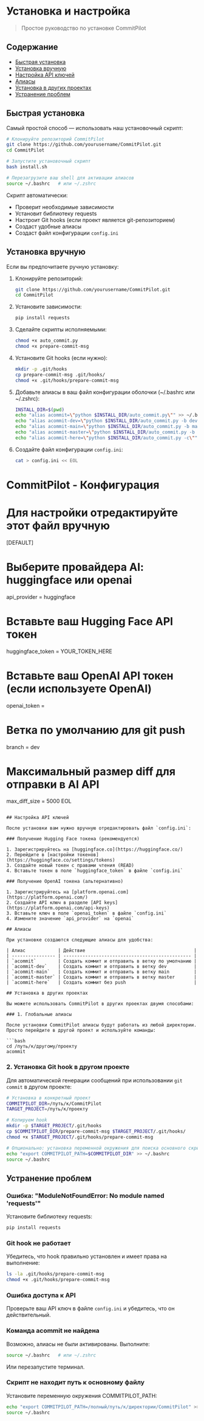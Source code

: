 # Установка и настройка

> Простое руководство по установке CommitPilot

## Содержание

-   [Быстрая установка](#быстрая-установка)
-   [Установка вручную](#установка-вручную)
-   [Настройка API ключей](#настройка-api-ключей)
-   [Алиасы](#алиасы)
-   [Установка в других проектах](#установка-в-других-проектах)
-   [Устранение проблем](#устранение-проблем)

## Быстрая установка

Самый простой способ — использовать наш установочный скрипт:

```bash
# Клонируйте репозиторий CommitPilot
git clone https://github.com/yourusername/CommitPilot.git
cd CommitPilot

# Запустите установочный скрипт
bash install.sh

# Перезагрузите ваш shell для активации алиасов
source ~/.bashrc   # или ~/.zshrc
```

Скрипт автоматически:

-   Проверит необходимые зависимости
-   Установит библиотеку requests
-   Настроит Git hooks (если проект является git-репозиторием)
-   Создаст удобные алиасы
-   Создаст файл конфигурации `config.ini`

## Установка вручную

Если вы предпочитаете ручную установку:

1. Клонируйте репозиторий:

    ```bash
    git clone https://github.com/yourusername/CommitPilot.git
    cd CommitPilot
    ```

2. Установите зависимости:

    ```bash
    pip install requests
    ```

3. Сделайте скрипты исполняемыми:

    ```bash
    chmod +x auto_commit.py
    chmod +x prepare-commit-msg
    ```

4. Установите Git hooks (если нужно):

    ```bash
    mkdir -p .git/hooks
    cp prepare-commit-msg .git/hooks/
    chmod +x .git/hooks/prepare-commit-msg
    ```

5. Добавьте алиасы в ваш файл конфигурации оболочки (~/.bashrc или ~/.zshrc):

    ```bash
    INSTALL_DIR=$(pwd)
    echo "alias acommit=\"python $INSTALL_DIR/auto_commit.py\"" >> ~/.bashrc
    echo "alias acommit-dev=\"python $INSTALL_DIR/auto_commit.py -b dev\"" >> ~/.bashrc
    echo "alias acommit-main=\"python $INSTALL_DIR/auto_commit.py -b main\"" >> ~/.bashrc
    echo "alias acommit-master=\"python $INSTALL_DIR/auto_commit.py -b master\"" >> ~/.bashrc
    echo "alias acommit-here=\"python $INSTALL_DIR/auto_commit.py -c\"" >> ~/.bashrc
    ```

6. Создайте файл конфигурации `config.ini`:
    ```bash
    cat > config.ini << EOL
    ```

# CommitPilot - Конфигурация

# Для настройки отредактируйте этот файл вручную

[DEFAULT]

# Выберите провайдера AI: huggingface или openai

api_provider = huggingface

# Вставьте ваш Hugging Face API токен

huggingface_token = YOUR_TOKEN_HERE

# Вставьте ваш OpenAI API токен (если используете OpenAI)

openai_token =

# Ветка по умолчанию для git push

branch = dev

# Максимальный размер diff для отправки в AI API

max_diff_size = 5000
EOL
```

## Настройка API ключей

После установки вам нужно вручную отредактировать файл `config.ini`:

### Получение Hugging Face токена (рекомендуется)

1. Зарегистрируйтесь на [huggingface.co](https://huggingface.co/)
2. Перейдите в [настройки токенов](https://huggingface.co/settings/tokens)
3. Создайте новый токен с правами чтения (READ)
4. Вставьте токен в поле `huggingface_token` в файле `config.ini`

### Получение OpenAI токена (альтернативно)

1. Зарегистрируйтесь на [platform.openai.com](https://platform.openai.com/)
2. Создайте API ключ в разделе [API keys](https://platform.openai.com/api-keys)
3. Вставьте ключ в поле `openai_token` в файле `config.ini`
4. Измените значение `api_provider` на `openai`

## Алиасы

При установке создаются следующие алиасы для удобства:

| Алиас            | Действие                                        |
| ---------------- | ----------------------------------------------- |
| `acommit`        | Создать коммит и отправить в ветку по умолчанию |
| `acommit-dev`    | Создать коммит и отправить в ветку dev          |
| `acommit-main`   | Создать коммит и отправить в ветку main         |
| `acommit-master` | Создать коммит и отправить в ветку master       |
| `acommit-here`   | Создать коммит без push                         |

## Установка в других проектах

Вы можете использовать CommitPilot в других проектах двумя способами:

### 1. Глобальные алиасы

После установки CommitPilot алиасы будут работать из любой директории. Просто перейдите в другой проект и используйте команды:

```bash
cd /путь/к/другому/проекту
acommit
```

### 2. Установка Git hook в другом проекте

Для автоматической генерации сообщений при использовании `git commit` в другом проекте:

```bash
# Установка в конкретный проект
COMMITPILOT_DIR=/путь/к/CommitPilot
TARGET_PROJECT=/путь/к/проекту

# Копируем hook
mkdir -p $TARGET_PROJECT/.git/hooks
cp $COMMITPILOT_DIR/prepare-commit-msg $TARGET_PROJECT/.git/hooks/
chmod +x $TARGET_PROJECT/.git/hooks/prepare-commit-msg

# Опционально: установка переменной окружения для поиска основного скрипта
echo "export COMMITPILOT_PATH=$COMMITPILOT_DIR" >> ~/.bashrc
source ~/.bashrc
```

## Устранение проблем

### Ошибка: "ModuleNotFoundError: No module named 'requests'"

Установите библиотеку requests:

```bash
pip install requests
```

### Git hook не работает

Убедитесь, что hook правильно установлен и имеет права на выполнение:

```bash
ls -la .git/hooks/prepare-commit-msg
chmod +x .git/hooks/prepare-commit-msg
```

### Ошибка доступа к API

Проверьте ваш API ключ в файле `config.ini` и убедитесь, что он действительный.

### Команда acommit не найдена

Возможно, алиасы не были активированы. Выполните:

```bash
source ~/.bashrc   # или ~/.zshrc
```

Или перезапустите терминал.

### Скрипт не находит путь к основному файлу

Установите переменную окружения COMMITPILOT_PATH:

```bash
echo "export COMMITPILOT_PATH=/полный/путь/к/директории/CommitPilot" >> ~/.bashrc
source ~/.bashrc
```
